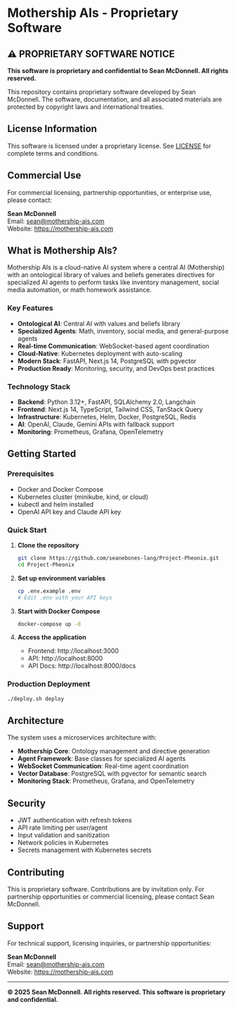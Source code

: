 # Mothership AIs - Proprietary Software

## ⚠️ PROPRIETARY SOFTWARE NOTICE

**This software is proprietary and confidential to Sean McDonnell. All rights reserved.**

This repository contains proprietary software developed by Sean McDonnell. The software, documentation, and all associated materials are protected by copyright laws and international treaties.

## License Information

This software is licensed under a proprietary license. See [LICENSE](LICENSE) for complete terms and conditions.

## Commercial Use

For commercial licensing, partnership opportunities, or enterprise use, please contact:

**Sean McDonnell**  
Email: sean@mothership-ais.com  
Website: https://mothership-ais.com

## What is Mothership AIs?

Mothership AIs is a cloud-native AI system where a central AI (Mothership) with an ontological library of values and beliefs generates directives for specialized AI agents to perform tasks like inventory management, social media automation, or math homework assistance.

### Key Features

- **Ontological AI**: Central AI with values and beliefs library
- **Specialized Agents**: Math, inventory, social media, and general-purpose agents
- **Real-time Communication**: WebSocket-based agent coordination
- **Cloud-Native**: Kubernetes deployment with auto-scaling
- **Modern Stack**: FastAPI, Next.js 14, PostgreSQL with pgvector
- **Production Ready**: Monitoring, security, and DevOps best practices

### Technology Stack

- **Backend**: Python 3.12+, FastAPI, SQLAlchemy 2.0, Langchain
- **Frontend**: Next.js 14, TypeScript, Tailwind CSS, TanStack Query
- **Infrastructure**: Kubernetes, Helm, Docker, PostgreSQL, Redis
- **AI**: OpenAI, Claude, Gemini APIs with fallback support
- **Monitoring**: Prometheus, Grafana, OpenTelemetry

## Getting Started

### Prerequisites

- Docker and Docker Compose
- Kubernetes cluster (minikube, kind, or cloud)
- kubectl and helm installed
- OpenAI API key and Claude API key

### Quick Start

1. **Clone the repository**
   ```bash
   git clone https://github.com/seanebones-lang/Project-Pheonix.git
   cd Project-Pheonix
   ```

2. **Set up environment variables**
   ```bash
   cp .env.example .env
   # Edit .env with your API keys
   ```

3. **Start with Docker Compose**
   ```bash
   docker-compose up -d
   ```

4. **Access the application**
   - Frontend: http://localhost:3000
   - API: http://localhost:8000
   - API Docs: http://localhost:8000/docs

### Production Deployment

```bash
./deploy.sh deploy
```

## Architecture

The system uses a microservices architecture with:

- **Mothership Core**: Ontology management and directive generation
- **Agent Framework**: Base classes for specialized AI agents
- **WebSocket Communication**: Real-time agent coordination
- **Vector Database**: PostgreSQL with pgvector for semantic search
- **Monitoring Stack**: Prometheus, Grafana, and OpenTelemetry

## Security

- JWT authentication with refresh tokens
- API rate limiting per user/agent
- Input validation and sanitization
- Network policies in Kubernetes
- Secrets management with Kubernetes secrets

## Contributing

This is proprietary software. Contributions are by invitation only. For partnership opportunities or commercial licensing, please contact Sean McDonnell.

## Support

For technical support, licensing inquiries, or partnership opportunities:

**Sean McDonnell**  
Email: sean@mothership-ais.com  
Website: https://mothership-ais.com

---

**© 2025 Sean McDonnell. All rights reserved. This software is proprietary and confidential.**